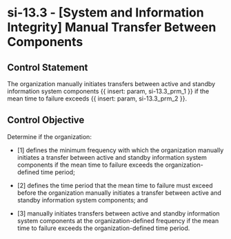 # si-13.3 - \[System and Information Integrity\] Manual Transfer Between Components

## Control Statement

The organization manually initiates transfers between active and standby information system components {{ insert: param, si-13.3_prm_1 }} if the mean time to failure exceeds {{ insert: param, si-13.3_prm_2 }}.

## Control Objective

Determine if the organization:

- \[1\] defines the minimum frequency with which the organization manually initiates a transfer between active and standby information system components if the mean time to failure exceeds the organization-defined time period;

- \[2\] defines the time period that the mean time to failure must exceed before the organization manually initiates a transfer between active and standby information system components; and

- \[3\] manually initiates transfers between active and standby information system components at the organization-defined frequency if the mean time to failure exceeds the organization-defined time period.
